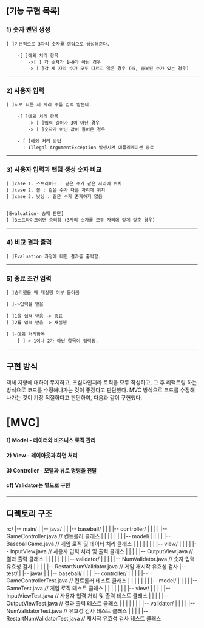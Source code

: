 ## [기능 구현 목록]

### 1) 숫자 랜덤 생성

    [ ]기본적으로 3자리 숫자를 랜덤으로 생성해준다.

        -[ ]예외 처리 항목
            ->[ ] 각 숫자가 1~9가 아닌 경우
            -> [ ]각 세 자리 수가 모두 다르지 않은 경우 (즉, 중복된 수가 있는 경우)

---

### 2) 사용자 입력

    [ ]서로 다른 세 자리 수를 입력 받는다.
        
        -[ ]예외 처리 항목
            -> [ ]입력 길이가 3이 아닌 경우
            -> [ ]숫자가 아닌 값이 들어온 경우

        - [ ]예외 처리 방법
          : Illegal ArgumentException 발생시켜 애플리케이션 종료

---

### 3) 사용자 입력과 랜덤 생성 숫자 비교

    [ ]case 1. 스트라이크 : 같은 수가 같은 자리에 위치
    [ ]case 2. 볼 : 같은 수가 다른 자리에 위치
    [ ]case 3. 낫싱 : 같은 수가 존재하지 않음


    [Evaluation- 승패 판단]
    [ ]3스트라이크이면 승리함 (3자리 숫자를 모두 자리에 맞게 맞춘 경우)

---

### 4) 비교 결과 출력

    [ ]Evaluation 과정에 대한 결과를 출력함.

--- 

### 5) 종료 조건 입력

    [ ]승리했을 때 재실행 여부 물어봄
    
    [ ]->입력을 받음
    
    [ ]1을 입력 받음 -> 종료
    [ ]2를 입력 받음 -> 재실행
    
    [ ]-예외 처리항목
        [ ]-> 1이나 2가 아닌 항목이 입력됨.

----------

## 구현 방식

객체 지향에 대하여 무지하고, 초심자인지라 로직을 모두 작성하고, 그 후 리팩토링 하는 방식으로 코드를 수정해나가는 것이 좋겠다고 판단했다.
MVC 방식으로 코드를 수정해 나가는 것이 가장 적절하다고 판단하여, 다음과 같이 구현했다.

# [MVC]

#### 1) Model - 데이터와 비즈니스 로직 관리

#### 2) View - 레이아웃과 화면 처리

#### 3) Controller - 모델과 뷰로 명령을 전달

#### cf) Validator는 별도로 구현

-----------

## 디렉토리 구조

rc/
|-- main/
| |-- java/
| | |-- baseball/
| | | |-- controller/
| | | | |-- GameController.java // 컨트롤러 클래스
| | | |
| | | |-- model/
| | | | |-- BaseballGame.java // 게임 로직 및 데이터 처리 클래스
| | | |
| | | |-- view/
| | | | |-- InputView.java // 사용자 입력 처리 및 출력 클래스
| | | | |-- OutputView.java // 결과 출력 클래스
| | | |
| | | |-- validator/
| | | | |-- NumValidator.java // 숫자 입력 유효성 검사
| | | | |-- RestartNumValidator.java // 게임 재시작 유효성 검사
|-- test/
| |-- java/
| | |-- baseball/
| | | |-- controller/
| | | | |-- GameControllerTest.java // 컨트롤러 테스트 클래스
| | | |
| | | |-- model/
| | | | |-- GameTest.java // 게임 로직 테스트 클래스
| | | |
| | | |-- view/
| | | | |-- InputViewTest.java // 사용자 입력 처리 및 출력 테스트 클래스
| | | | |-- OutputViewTest.java // 결과 출력 테스트 클래스
| | | |
| | | |-- validator/
| | | | |-- NumValidatorTest.java // 유효성 검사 테스트 클래스
| | | | |-- RestartNumValidatorTest.java // 재시작 유효성 검사 테스트 클래스